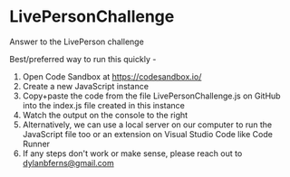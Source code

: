 # LivePersonChallenge
Answer to the LivePerson challenge

Best/preferred way to run this quickly -
1. Open Code Sandbox at https://codesandbox.io/
2. Create a new JavaScript instance
3. Copy+paste the code from the file LivePersonChallenge.js on GitHub into the index.js file created in this instance
4. Watch the output on the console to the right
5. Alternatively, we can use a local server on our computer to run the JavaScript file too or an extension on Visual Studio Code like Code Runner
6. If any steps don't work or make sense, please reach out to dylanbferns@gmail.com

